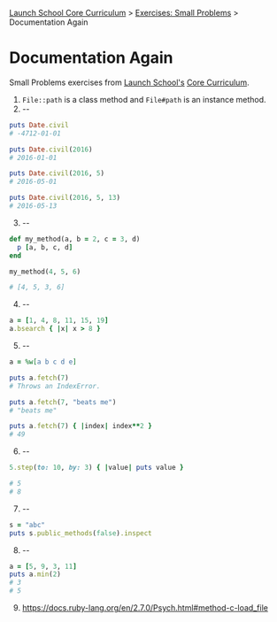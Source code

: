 [Launch School Core Curriculum][readme] >
[Exercises: Small Problems][small-problems] >
Documentation Again

# Documentation Again

Small Problems exercises from [Launch School's](https://launchschool.com) [Core Curriculum](https://launchschool.com/courses).

1. `File::path` is a class method and `File#path` is an instance method.
2. --

```ruby
puts Date.civil
# -4712-01-01

puts Date.civil(2016)
# 2016-01-01

puts Date.civil(2016, 5)
# 2016-05-01

puts Date.civil(2016, 5, 13)
# 2016-05-13
```

3. --

```ruby
def my_method(a, b = 2, c = 3, d)
  p [a, b, c, d]
end

my_method(4, 5, 6)

# [4, 5, 3, 6]
```

4. --

```ruby
a = [1, 4, 8, 11, 15, 19]
a.bsearch { |x| x > 8 }
```

5. --

```ruby
a = %w[a b c d e]

puts a.fetch(7)
# Throws an IndexError.

puts a.fetch(7, "beats me")
# "beats me"

puts a.fetch(7) { |index| index**2 }
# 49
```

6. --

```ruby
5.step(to: 10, by: 3) { |value| puts value }

# 5
# 8
```

7. --

```ruby
s = "abc"
puts s.public_methods(false).inspect
```

8. --

```ruby
a = [5, 9, 3, 11]
puts a.min(2)
# 3
# 5
```

9. https://docs.ruby-lang.org/en/2.7.0/Psych.html#method-c-load_file

<!-- internal links -->

[readme]: /README.md
[small-problems]: contents.md

<!-- external links -->

[core-curriculum]: https://launchschool.com/courses
[launch-school]: https://launchschool.com

